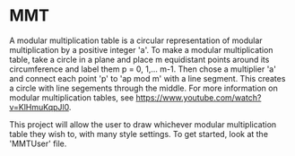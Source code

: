 # MMT

A modular multiplication table is a circular representation of modular multiplication by a positive integer 'a'.
To make a modular multiplication table, take a circle in a plane and place m equidistant points around its circumference and label them p = 0, 1,... m-1. 
Then chose a multiplier 'a' and connect each point 'p' to 'ap mod m' with a line segment. This creates a circle with line segements through the middle.
For more information on modular multiplication tables, see https://www.youtube.com/watch?v=KlHmuKqpJl0.

This project will allow the user to draw whichever modular multiplication table they wish to, with many style settings.
To get started, look at the 'MMTUser' file.
